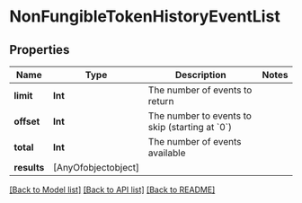 # NonFungibleTokenHistoryEventList

## Properties
Name | Type | Description | Notes
------------ | ------------- | ------------- | -------------
**limit** | **Int** | The number of events to return | 
**offset** | **Int** | The number to events to skip (starting at &#x60;0&#x60;) | 
**total** | **Int** | The number of events available | 
**results** | [AnyOfobjectobject] |  | 

[[Back to Model list]](../README.md#documentation-for-models) [[Back to API list]](../README.md#documentation-for-api-endpoints) [[Back to README]](../README.md)


